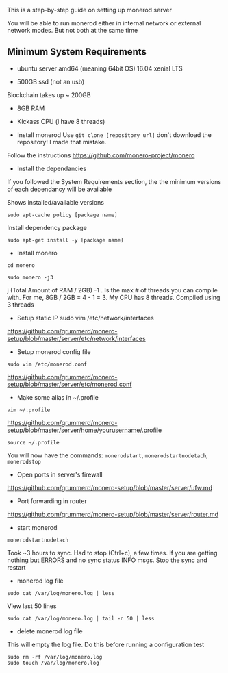 This is a step-by-step guide on setting up monerod server

You will be able to run monerod either in internal network or external network modes. But not both at the same time

Minimum System Requirements
------------------------------

- ubuntu server amd64 (meaning 64bit OS) 16.04 xenial LTS

- 500GB ssd (not an usb)

Blockchain takes up ~ 200GB

- 8GB RAM

- Kickass CPU (i have 8 threads)

- Install monerod
Use `git clone [repository url]` don't download the repository! I made that mistake.


Follow the instructions
https://github.com/monero-project/monero
- Install the dependancies

If you followed the System Requirements section, the the minimum versions of each dependancy will be available

Shows installed/available versions

`sudo apt-cache policy [package name]`

Install dependency package

`sudo apt-get install -y [package name]`

- Install monero

`cd monero`

`sudo monero -j3`

j (Total Amount of RAM / 2GB) -1 . Is the max # of threads you can compile with.
For me, 8GB / 2GB = 4 - 1 = 3. My CPU has 8 threads. Compiled using 3 threads
 
 - Setup static IP
 sudo vim /etc/network/interfaces
 
 https://github.com/grummerd/monero-setup/blob/master/server/etc/network/interfaces 
 
 - Setup monerod config file
 
 `sudo vim /etc/monerod.conf`
 
 https://github.com/grummerd/monero-setup/blob/master/server/etc/monerod.conf
 
 - Make some alias in ~/.profile
 
 `vim ~/.profile`
 
 https://github.com/grummerd/monero-setup/blob/master/server/home/yourusername/.profile
 
 `source ~/.profile`
 
 You will now have the commands: `monerodstart`, `monerodstartnodetach`, `monerodstop`
 
 - Open ports in server's firewall
 
 https://github.com/grummerd/monero-setup/blob/master/server/ufw.md
 
 - Port forwarding in router
 
 https://github.com/grummerd/monero-setup/blob/master/server/router.md
 
 - start monerod
 
 `monerodstartnodetach`
 
 Took ~3 hours to sync. Had to stop (Ctrl+c), a few times. If you are getting nothing but ERRORS and no sync status INFO msgs. 
 Stop the sync and restart
 
 - monerod log file
 
 `sudo cat /var/log/monero.log | less`
 
 View last 50 lines
 
 `sudo cat /var/log/monero.log | tail -n 50 | less`
 
 - delete monerod log file
 
 This will empty the log file. Do this before running a configuration test
 
 ```
 sudo rm -rf /var/log/monero.log
 sudo touch /var/log/monero.log
 ```

